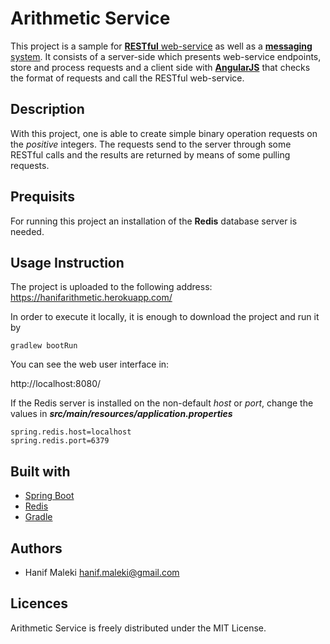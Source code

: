 #  Arithmetic Service
This project is a sample for [**RESTful** web-service](https://en.wikipedia.org/wiki/Representational_state_transfer) as well as a [**messaging** system](https://en.wikipedia.org/wiki/Enterprise_messaging_system).
It consists of a server-side which presents web-service endpoints, store and process requests and a
client side with [**AngularJS**](https://angularjs.org/) that checks the format of requests and call the RESTful web-service.

## Description
With this project, one is able to create simple binary operation requests on the *positive* integers.
 The requests send to the server through some RESTful calls and the results are returned by means of
 some pulling requests.

## Prequisits
For running this project an installation of the **Redis** database server is needed.

## Usage Instruction
The project is uploaded to the following address:
https://hanifarithmetic.herokuapp.com/

In order to execute it locally, it is enough to download the project and run it by
```
gradlew bootRun
```

You can see the web user interface in:

http://localhost:8080/

If the Redis server is installed on the non-default *host* or *port*, change the values in __*src/main/resources/application.properties*__
```
spring.redis.host=localhost
spring.redis.port=6379
```

## Built with
- [Spring Boot](https://projects.spring.io/spring-boot/)
- [Redis](https://redis.io/)
- [Gradle](https://gradle.org/)

## Authors
- Hanif Maleki hanif.maleki@gmail.com

## Licences
Arithmetic Service is freely distributed under the MIT License. 
